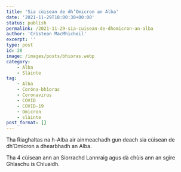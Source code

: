 ```yaml
---
title: 'Sia cùisean de dh’Omicron an Alba'
date: '2021-11-29T18:00:38+00:00'
status: publish
permalink: /2021-11-29-sia-cuisean-de-dhomicron-an-alba
author: 'Crìstean MacMhìcheil'
excerpt: ''
type: post
id: 28
image: /images/posts/bhioras.webp
category:
    - Alba
    - Slàinte
tag:
    - Alba
    - Coróna-bhìoras
    - Coronavirus
    - COVID
    - COVID-19
    - Omicron
    - slàinte
post_format: []
---
```

Tha Riaghaltas na h-Alba air ainmeachadh gun deach sia cùisean de dh’Omicron a dhearbhadh an Alba.

Tha 4 cùisean ann an Siorrachd Lannraig agus dà chùis ann an sgìre Ghlaschu is Chluaidh.
